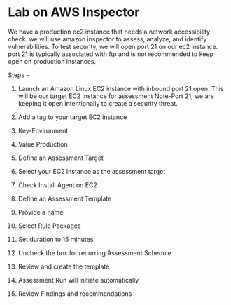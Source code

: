 <h1>Lab on AWS Inspector</h1>
  
We have a production ec2 instance that needs a network accessibility check. we will use amazon inspector to assess, analyze, and identify vulnerabilities.
To test security, we will open port 21 on our ec2 instance. port 21 is typically associated with ftp and is not recommended to keep open on production instances.
  
Steps -

1) Launch an Amazon Linux EC2 instance with inbound port 21 open. This will be our target EC2 instance for assessment 
   Note-Port 21, we are keeping it open intentionally to create a security threat. 

2) Add a tag to your target EC2 instance

3) Key-Environment

4) Value Production

5) Define an Assessment Target

6) Select your EC2 instance as the assessment target

7) Check Install Agent on EC2

8) Define an Assessment Template

9) Provide a name

10) Select Rule Packages

11) Set duration to 15 minutes

12) Uncheck the box for recurring Assessment Schedule

13) Review and create the template

14) Assessment Run will initiate automatically

15) Review Findings and recommendations
